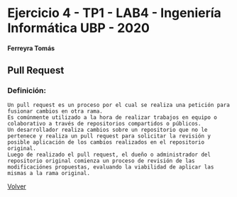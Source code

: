 # Ejercicio 4 - TP1 - LAB4 - Ingeniería Informática UBP - 2020

#### Ferreyra Tomás

## Pull Request

### Definición:

	Un pull request es un proceso por el cual se realiza una petición para fusionar cambios en otra rama. 
	Es comúnmente utilizado a la hora de realizar trabajos en equipo o colaborativo a través de repositorios compartidos o públicos.
	Un desarrollador realiza cambios sobre un repositorio que no le pertenece y realiza un pull request para solicitar la revisión y posible aplicación de los cambios realizados en el repositorio original.
	Luego de realizado el pull request, el dueño o administrador del repositorio original comienza un proceso de revisión de las modificaciónes propuestas, evaluando la viabilidad de aplicar las mismas a la rama original.
	

[Volver](https://github.com/tomaslicenciado/LAB4-TP1)
